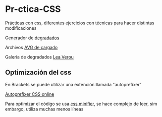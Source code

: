 # Pr-ctica-CSS
Prácticas con css, diferentes ejercicios con técnicas para hacer distintas modificaciones

Generador de [degradados](https://www.colorzilla.com/gradient-editor/)

Archivos [AVG de cargado](https://samherbert.net/svg-loaders/)

Galeria de degradados [Lea Verou](https://projects.verou.me/css3patterns/)

## Optimización del css

En Brackets se puede utilizar una extención llamada "autoprefixer"

[Autoprefixer CSS online](https://autoprefixer.github.io/)

Para optimizar el código se usa [css minifier](https://cssminifier.com/), se hace complejo de leer, sim embargo, utiliza muchas menos líneas
